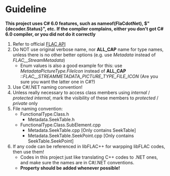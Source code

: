 # Guideline

**This project uses C# 6.0 features, such as nameof(FlaCdotNet), $"{decoder.Status}", etc.**
**If the compiler complains, either you don't got C# 6.0 compiler, or you did not do it correctly**

1. Refer to official [FLAC API](http://xiph.org/flac/api/)
2. Do NOT use original verbose name, nor **ALL_CAP** name for type names, unless there is no other better options (e.g. use *Metadata* instead of *FLAC__StreamMetadata*)
    * Enum values is also a good example for this: use *MetadataPictureType.FileIcon* instead of **ALL_CAP** *::FLAC__STREAMMETADATA_PICTURE_TYPE_FILE_ICON* (Are you sure you want the latter one in C#?)
3. Use C#/.NET naming convention!
4. Unless really necessary to access class members using *internal* / *protected internal*, mark the visibility of these members to *protected* / *private* only 
5. File naming convention:
    * FunctionalType.Class.h
      * Metadata.SeekTable.h
    * FunctionalType.Class.SubElement.cpp
      * Metadata.SeekTable.cpp [Only contains SeekTable]
      * Metadata.SeekTable.SeekPoint.cpp [Only contains SeekTable.SeekPoint]
6. If any code can be referenced in libFLAC++ for warpping libFLAC codes, then use them!
    * Codes in this project just like translating C++ codes to .NET ones, and make sure the names are in C#/.NET conventions.
    * **Property should be added whenever possible!**

